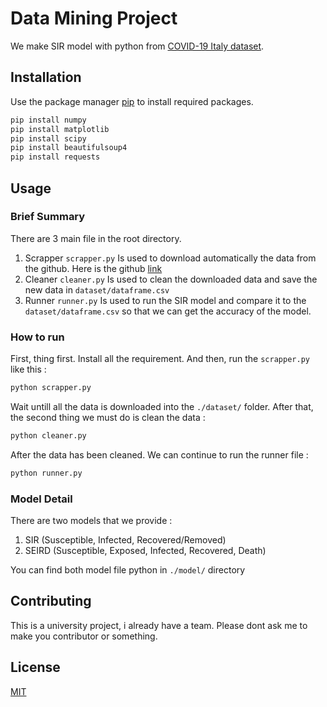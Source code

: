 # Data Mining Project

We make SIR model with python from [COVID-19 Italy dataset](https://github.com/pcm-dpc/COVID-19).

## Installation

Use the package manager [pip](https://pip.pypa.io/en/stable/) to install required packages.

```bash
pip install numpy
pip install matplotlib
pip install scipy
pip install beautifulsoup4
pip install requests
```

## Usage

### Brief Summary

There are 3 main file in the root directory.

1. Scrapper `scrapper.py`
   Is used to download automatically the data from the github. Here is the github [link](https://github.com/pcm-dpc/COVID-19/tree/master)
2. Cleaner `cleaner.py`
   Is used to clean the downloaded data and save the new data in `dataset/dataframe.csv`
3. Runner `runner.py`
   Is used to run the SIR model and compare it to the `dataset/dataframe.csv` so that we can get the accuracy of the model.

### How to run

First, thing first. Install all the requirement. And then, run the `scrapper.py` like this :

```python
python scrapper.py
```

Wait untill all the data is downloaded into the `./dataset/` folder. After that, the second thing we must do is clean the data :

```python
python cleaner.py
```

After the data has been cleaned. We can continue to run the runner file :

```python
python runner.py
```

### Model Detail

There are two models that we provide :

1. SIR (Susceptible, Infected, Recovered/Removed)
2. SEIRD (Susceptible, Exposed, Infected, Recovered, Death)

You can find both model file python in `./model/` directory

## Contributing

This is a university project, i already have a team. Please dont ask me to make you contributor or something.

## License

[MIT](https://choosealicense.com/licenses/mit/)
